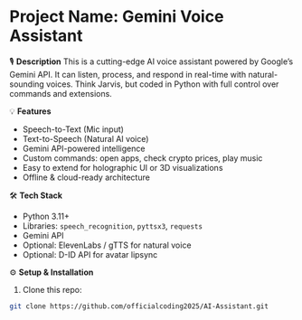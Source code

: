 # Project Name: Gemini Voice Assistant

🎙️ **Description**
This is a cutting-edge AI voice assistant powered by Google’s Gemini API. 
It can listen, process, and respond in real-time with natural-sounding voices. 
Think Jarvis, but coded in Python with full control over commands and extensions.

💡 **Features**
- Speech-to-Text (Mic input)
- Text-to-Speech (Natural AI voice)
- Gemini API-powered intelligence
- Custom commands: open apps, check crypto prices, play music
- Easy to extend for holographic UI or 3D visualizations
- Offline & cloud-ready architecture

🛠️ **Tech Stack**
- Python 3.11+
- Libraries: `speech_recognition`, `pyttsx3`, `requests`
- Gemini API
- Optional: ElevenLabs / gTTS for natural voice
- Optional: D-ID API for avatar lipsync

⚙️ **Setup & Installation**
1. Clone this repo:
```bash
git clone https://github.com/officialcoding2025/AI-Assistant.git

